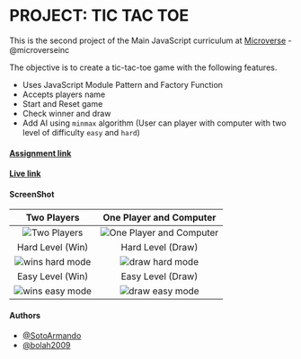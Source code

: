 # PROJECT: TIC TAC TOE

This is the second project of the Main JavaScript curriculum at [Microverse](https://www.microverse.org/) - @microverseinc

The objective is to create a tic-tac-toe game with the following features.
 - Uses JavaScript Module Pattern and Factory Function
 - Accepts players name
 - Start and Reset game
 - Check winner and draw
 - Add AI using `minmax` algorithm (User can player with computer with two level of difficulty `easy` and `hard`)

#### [Assignment link](https://www.theodinproject.com/courses/javascript/lessons/tic-tac-toe-javascript)

#### [Live link](https://raw.githack.com/bolah2009/js-ttt/feature/js_modules/index.html)

#### ScreenShot


| Two Players | One Player and Computer |
|:-----:|:-----:|
|![Two Players](https://user-images.githubusercontent.com/36057474/65201132-67e1d300-da81-11e9-9848-8bb82aa6c266.png) | ![One Player and Computer](https://user-images.githubusercontent.com/36057474/65201281-8516a180-da81-11e9-9c47-750cbcc8e557.png) |
| Hard Level (Win) |  Hard Level (Draw) |
|![wins hard mode](https://user-images.githubusercontent.com/36057474/65203374-189ca200-da83-11e9-8665-68280ac3e523.gif) |![draw hard mode](https://user-images.githubusercontent.com/36057474/65203388-1b979280-da83-11e9-8b40-680be77febb3.gif) |
| Easy Level (Win) |  Easy Level (Draw) |
| ![wins easy mode](https://user-images.githubusercontent.com/36057474/65203583-4d105e00-da83-11e9-9d45-d66d097dd623.gif) |  ![draw easy mode](https://user-images.githubusercontent.com/36057474/65203766-f192a000-da83-11e9-9e42-89b21520b335.gif) |



#### Authors

- [@SotoArmando](https://github.com/SotoArmando)
- [@bolah2009](https://github.com/bolah2009/)
